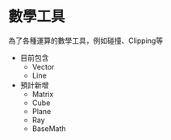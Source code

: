 # 數學工具
為了各種運算的數學工具，例如碰撞、Clipping等

* 目前包含
  * Vector
  * Line
* 預計新增
  * Matrix
  * Cube
  * Plane
  * Ray
  * BaseMath
 
